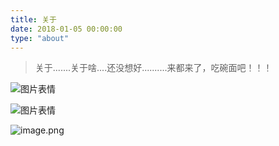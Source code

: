 ```yaml
---
title: 关于
date: 2018-01-05 00:00:00
type: "about"
---
```


> 关于.......关于啥....还没想好..........来都来了，吃碗面吧！！！

![图片表情](http://reqj6ffi8.hn-bkt.clouddn.com/blogimages/%E6%B3%A1%E9%9D%A23%E5%88%86%E9%92%9F.gif)

![图片表情](http://reqj6ffi8.hn-bkt.clouddn.com/blogimages/bailan.gif)



![image.png](https://pwl.stackoverflow.wiki/2022/03/image-56c0f695.png)
